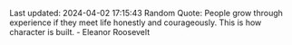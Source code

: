 Last updated: 2024-04-02 17:15:43
Random Quote: People grow through experience if they meet life honestly and courageously. This is how character is built. - Eleanor Roosevelt